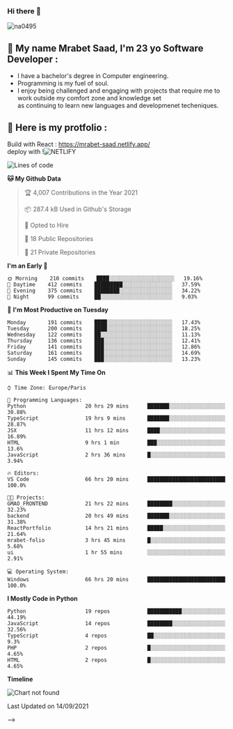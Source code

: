 ### Hi there :wave: 

<p align="left"> <img src="https://komarev.com/ghpvc/?username=na0495&label=Profile%20views&color=0e75b6&style=flat" alt="na0495" /> </p>

## :boy: My name Mrabet Saad, I'm 23 yo Software Developer :
- I have a bachelor's degree in Computer engineering.
- Programming is my fuel of soul.
- I enjoy being challenged and engaging with projects that require me to work outside my comfort zone and knowledge set <br>
  as continuing to learn new languages and developmenet techeniques.


## :bookmark_tabs: Here is my protfolio :
Build with React :
https://mrabet-saad.netlify.app/
<br>
deploy with !![NETLIFY](https://img.shields.io/badge/Netlify-00C7B7?style=flat-square&logo=netlify&logoColor=white)&nbsp;

 
<!--START_SECTION:waka-->
![Lines of code](https://img.shields.io/badge/From%20Hello%20World%20I%27ve%20Written-12.3%20million%20lines%20of%20code-blue)

**🐱 My Github Data** 

> 🏆 4,007 Contributions in the Year 2021
 > 
> 📦 287.4 kB Used in Github's Storage 
 > 
> 💼 Opted to Hire
 > 
> 📜 18 Public Repositories 
 > 
> 🔑 21 Private Repositories  
 > 
**I'm an Early 🐤** 

```text
🌞 Morning    210 commits    ████░░░░░░░░░░░░░░░░░░░░░   19.16% 
🌆 Daytime    412 commits    █████████░░░░░░░░░░░░░░░░   37.59% 
🌃 Evening    375 commits    ████████░░░░░░░░░░░░░░░░░   34.22% 
🌙 Night      99 commits     ██░░░░░░░░░░░░░░░░░░░░░░░   9.03%

```
📅 **I'm Most Productive on Tuesday** 

```text
Monday       191 commits    ████░░░░░░░░░░░░░░░░░░░░░   17.43% 
Tuesday      200 commits    ████░░░░░░░░░░░░░░░░░░░░░   18.25% 
Wednesday    122 commits    ██░░░░░░░░░░░░░░░░░░░░░░░   11.13% 
Thursday     136 commits    ███░░░░░░░░░░░░░░░░░░░░░░   12.41% 
Friday       141 commits    ███░░░░░░░░░░░░░░░░░░░░░░   12.86% 
Saturday     161 commits    ███░░░░░░░░░░░░░░░░░░░░░░   14.69% 
Sunday       145 commits    ███░░░░░░░░░░░░░░░░░░░░░░   13.23%

```


📊 **This Week I Spent My Time On** 

```text
⌚︎ Time Zone: Europe/Paris

💬 Programming Languages: 
Python                   20 hrs 29 mins      ███████░░░░░░░░░░░░░░░░░░   30.88% 
TypeScript               19 hrs 9 mins       ███████░░░░░░░░░░░░░░░░░░   28.87% 
JSX                      11 hrs 12 mins      ████░░░░░░░░░░░░░░░░░░░░░   16.89% 
HTML                     9 hrs 1 min         ███░░░░░░░░░░░░░░░░░░░░░░   13.6% 
JavaScript               2 hrs 36 mins       █░░░░░░░░░░░░░░░░░░░░░░░░   3.94%

🔥 Editors: 
VS Code                  66 hrs 20 mins      █████████████████████████   100.0%

🐱‍💻 Projects: 
GMAO_FRONTEND            21 hrs 22 mins      ████████░░░░░░░░░░░░░░░░░   32.23% 
backend                  20 hrs 49 mins      ███████░░░░░░░░░░░░░░░░░░   31.38% 
ReactPortfolio           14 hrs 21 mins      █████░░░░░░░░░░░░░░░░░░░░   21.64% 
mrabet-folio             3 hrs 45 mins       █░░░░░░░░░░░░░░░░░░░░░░░░   5.68% 
ui                       1 hr 55 mins        ░░░░░░░░░░░░░░░░░░░░░░░░░   2.91%

💻 Operating System: 
Windows                  66 hrs 20 mins      █████████████████████████   100.0%

```

**I Mostly Code in Python** 

```text
Python                   19 repos            ███████████░░░░░░░░░░░░░░   44.19% 
JavaScript               14 repos            ████████░░░░░░░░░░░░░░░░░   32.56% 
TypeScript               4 repos             ██░░░░░░░░░░░░░░░░░░░░░░░   9.3% 
PHP                      2 repos             █░░░░░░░░░░░░░░░░░░░░░░░░   4.65% 
HTML                     2 repos             █░░░░░░░░░░░░░░░░░░░░░░░░   4.65%

```


**Timeline**

![Chart not found](https://raw.githubusercontent.com/na0495/na0495/main/charts/bar_graph.png) 


 Last Updated on 14/09/2021
<!--END_SECTION:waka-->

<!-- 
<img align="center" src="https://github-readme-stats.vercel.app/api?username=na0495&count_private=true&theme=react" alt="saad" />
<img align="center" src="https://github-readme-streak-stats.herokuapp.com/?user=na0495&" alt="saad" />

<hr>

##  &nbsp;Tech Stack :computer: Programming language :
i'm fluent fluent in programming  ![JavaScript](https://img.shields.io/badge/JavaScript-F7DF1E?style=flat-square&logo=javascript&logoColor=black)&nbsp; ![TypeScript](https://img.shields.io/badge/typescript-%23007ACC.svg?style=flat-square&logo=typescript&logoColor=white)&nbsp; and also ![Python](https://img.shields.io/badge/Python-3776AB?style=flat-square&logo=python&logoColor=white)&nbsp; with out forgiting the basic ![HTML](https://img.shields.io/badge/HTML5-E34F26?style=flat-square&logo=html5&logoColor=white)&nbsp; & ![CSS](https://img.shields.io/badge/CSS3-1572B6?style=flat-square&logo=css3&logoColor=white)&nbsp; , i also have a basic knowlege on others programing languages as ![Java](https://img.shields.io/badge/Java-ED8B00?style=flat-square&logo=java&logoColor=white)&nbsp; , ![C++](https://img.shields.io/badge/C%2B%2B-00599C?style=flat-square&logo=c%2B%2B&logoColor=white)&nbsp; , ![PHP](https://img.shields.io/badge/PHP-777BB4?style=flat-square&logo=php&logoColor=white)&nbsp; and ![C](https://img.shields.io/badge/C-00599C?style=flat-square&logo=c&logoColor=white)&nbsp;

<hr>

:cyclone: Framework & library :

I'm very familiar in devloping with ![Django](https://img.shields.io/badge/Django-092E20?style=flat-square&logo=django&logoColor=white)&nbsp; as backend framework, and also both javascript librarys ![React](https://img.shields.io/badge/React-20232A?style=flat-square&logo=react&logoColor=61DAFB)&nbsp; alongside ![Redux](https://img.shields.io/badge/Redux-593D88?style=flat-square&logo=redux&logoColor=white)&nbsp; and i got recently introduce into ![Angular](https://img.shields.io/badge/angular-%23DD0031.svg?style=flat-square&logo=angular&logoColor=white)&nbsp;, i aslo use to work with ![Laravel](https://img.shields.io/badge/Laravel-FF2D20?style=flat-square&logo=laravel&logoColor=white)&nbsp;
and ![BOOTSTRAP](https://img.shields.io/badge/Bootstrap-563D7C?style=flat-square&logo=bootstrap&logoColor=white)&nbsp;, i do some front-end design with ![Material-ui](https://img.shields.io/badge/Material--UI-0081CB?style=flat-square&logo=material-ui&logoColor=white)&nbsp; ![Chakra-ui](https://img.shields.io/badge/Chakra--UI-319795?style=flat-square&logo=chakra-ui&logoColor=white)&nbsp; and finaly i m used to work with ![Git](https://img.shields.io/badge/Git-F05032?style=flat-square&logo=git&logoColor=white)&nbsp;, ![NPM](https://img.shields.io/badge/npm-CB3837?style=flat-square&logo=npm&logoColor=white)&nbsp;, ![GitHub](https://img.shields.io/badge/github-%23121011.svg?style=flat-square&logo=github&logoColor=white) and ![POSTMAN](https://img.shields.io/badge/Postman-FF6C37?style=flat-square&logo=Postman&logoColor=white)&nbsp; 

<hr>

:floppy_disk: Database :

![POSTGRESQL](https://img.shields.io/badge/PostgreSQL-316192?style=flat-square&logo=postgresql&logoColor=white)&nbsp;
![Sqlite](https://img.shields.io/badge/SQLite-07405E?style=flat-square&logo=sqlite&logoColor=white)&nbsp;
![MYSQL](https://img.shields.io/badge/MySQL-00000F?style=flat-square&logo=mysql&logoColor=white)&nbsp;

## :bookmark_tabs: Here is my protfolio (Currently on build) :
Build with React :
https://na0495.netlify.app/
<br> -->
<!-- deploy with ! <br> -->
<!-- ![NETLIFY](https://img.shields.io/badge/Netlify-00C7B7?style=flat-square&logo=netlify&logoColor=white)&nbsp;


<details>
  <summary>:zap: :bar_chart: Some cool Stats :</summary>

  [![na0495's wakatime stats](https://github-readme-stats.vercel.app/api/wakatime?username=na0495&3&layout=compact)](https://github.com/na0495/github-readme-stats)

</details> --> -->
<!-- 
<p><img style="border: 1px solid #ddd; border-radius: 4px; padding: 5px; width: 150px; display: flex; align-item: center; height: 75px" align="center" src="https://github-readme-stats.vercel.app/api/wakatime?username=na0495&3&layout=compact" alt="saad" /></p> -->



<!-- #### Github Commit Stats :
![na0495's GitHub stats](https://github-readme-stats.vercel.app/api?username=na0495&show_icons=true&theme=radical&count_private=true) -->

<!-- ### 🤝🏻 &nbsp; My media 

![Discord](https://img.shields.io/badge/Discord-7289DA?style=for-the-badge&logo=discord&logoColor=white)&nbsp; : Egon#6993 -->
